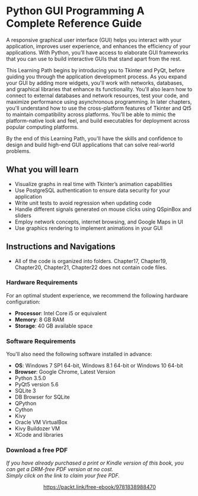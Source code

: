 


# Python GUI Programming A Complete Reference Guide
A responsive graphical user interface (GUI) helps you interact with your application, improves user experience, and enhances the efficiency of your applications. With Python, you’ll have access to elaborate GUI frameworks that you can use to build interactive GUIs that stand apart from the rest.

This Learning Path begins by introducing you to Tkinter and PyQt, before guiding you through the application development process. As you expand your GUI by adding more widgets, you'll work with networks, databases, and graphical libraries that enhance its functionality. You'll also learn how to connect to external databases and network resources, test your code, and maximize performance using
asynchronous programming. In later chapters, you'll understand how to use the cross-platform features of Tkinter and Qt5 to maintain compatibility across platforms. You’ll be able to mimic the platform-native look and feel, and build executables for deployment across popular computing platforms.

By the end of this Learning Path, you'll have the skills and confidence to design and build high-end GUI applications that can solve real-world problems.

## What you will learn
* Visualize graphs in real time with Tkinter’s animation capabilities
* Use PostgreSQL authentication to ensure data security for your application
* Write unit tests to avoid regression when updating code
* Handle different signals generated on mouse clicks using QSpinBox and sliders
* Employ network concepts, internet browsing, and Google Maps in UI
* Use graphics rendering to implement animations in your GUI

## Instructions and Navigations
* All of the code is organized into folders. Chapter17, Chapter19, Chapter20, Chapter21, Chapter22 does not contain code files.

### Hardware Requirements
For an optimal student experience, we recommend the following hardware configuration:
* **Processor**: Intel Core i5 or equivalent
* **Memory**: 8 GB RAM
* **Storage**: 40 GB available space

### Software Requirements
You'll also need the following software installed in advance:
* **OS**: Windows 7 SP1 64-bit, Windows 8.1 64-bit or Windows 10 64-bit
* **Browser**: Google Chrome, Latest Version
* Python 3.5.0
* PyQt5 version 5.6
* SQLite 3
* DB Browser for SQLite
* QPython
* Cython
* Kivy
* Oracle VM VirtualBox	
* Kivy Buildozer VM
* XCode and libraries
### Download a free PDF

 <i>If you have already purchased a print or Kindle version of this book, you can get a DRM-free PDF version at no cost.<br>Simply click on the link to claim your free PDF.</i>
<p align="center"> <a href="https://packt.link/free-ebook/9781838988470">https://packt.link/free-ebook/9781838988470 </a> </p>